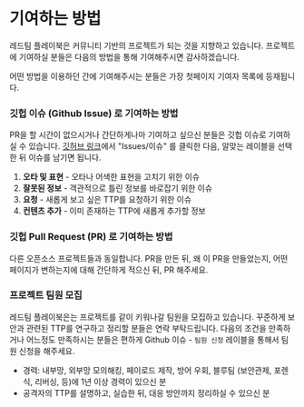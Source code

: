 # 기여하는 방법

레드팀 플레이북은 커뮤니티 기반의 프로젝트가 되는 것을 지향하고 있습니다. 프로젝트에 기여하실 분들은 다음의 방법을 통해 기여해주시면 감사하겠습니다.&#x20;

어떤 방법을 이용하던 간에 기여해주시는 분들은 가장 첫페이지 기여자 목록에 등재됩니다.&#x20;

### 깃헙 이슈 (Github Issue) 로 기여하는 방법&#x20;

PR을 할 시간이 없으시거나 간단하게나마 기여하고 싶으신 분들은 깃헙 이슈로 기여하실 수 있습니다. [깃허브 링크](https://github.com/ChoiSG/kr-redteam-playbook)에서 "Issues/이슈" 를 클릭한 다음, 알맞는 레이블을 선택한 뒤 이슈를 남기면 됩니다.&#x20;

1. **오타 및 표현** - 오타나 어색한 표현을 고치기 위한 이슈&#x20;
2. **잘못된 정보** - 객관적으로 틀린 정보를 바로잡기 위한 이슈 &#x20;
3. **요청** - 새롭게 보고 싶은 TTP를 요청하기 위한 이슈&#x20;
4. **컨텐츠 추가** - 이미 존재하는 TTP에 새롭게 추가할 정보&#x20;

### 깃헙 Pull Request (PR) 로 기여하는 방법&#x20;

다른 오픈소스 프로젝트들과 동일합니다. PR을 만든 뒤, 왜 이 PR을 만들었는지, 어떤 페이지가 변하는지에 대해 간단하게 적으신 뒤, PR 해주세요.&#x20;

### 프로젝트 팀원 모집&#x20;

레드팀 플레이북은는 프로젝트를 같이 키워나갈 팀원을 모집하고 있습니다. 꾸준하게 보안과 관련된 TTP를 연구하고 정리할 분들은 연락 부탁드립니다. 다음의 조건을 만족하거나 어느정도 만족하시는 분들은 편하게 Github 이슈 - `팀원 신청` 레이블을 통해서 팀원 신청을 해주세요.&#x20;

* 경력: 내부망, 외부망 모의해킹, 페이로드 제작, 방어 우회, 블루팀 (보안관제, 포렌식, 리버싱, 등)에 1년 이상 경력이 있으신 분&#x20;
* 공격자의 TTP를 설명하고, 실습한 뒤, 대응 방안까지 정리하실 수 있으신 분&#x20;



